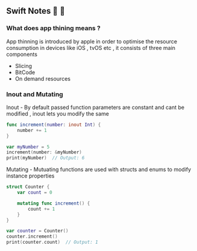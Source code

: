 ## Swift Notes :tada: :rocket:

### What does app thining means ?
App thinning is introduced by apple in order to optimise the resource consumption in devices like iOS , tvOS etc , it consists of three main components
- Slicing 
- BitCode
- On demand resources

### Inout and Mutating 
Inout - By default passed function parameters are constant and cant be modified , inout lets you modify the same 

```swift
func increment(number: inout Int) {
    number += 1
}

var myNumber = 5
increment(number: &myNumber)
print(myNumber)  // Output: 6

```

Mutating - Mutuating functions are used with structs and enums to modify instance properties
```swift
struct Counter {
    var count = 0

    mutating func increment() {
        count += 1
    }
}

var counter = Counter()
counter.increment()
print(counter.count)  // Output: 1
```
